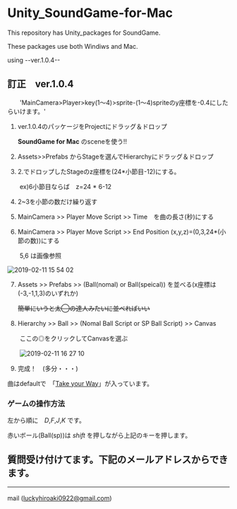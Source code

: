 # Unity_SoundGame-for-Mac
This repository has Unity_packages for SoundGame.

These packages use both Windiws and Mac.

using --ver.1.0.4--

## __訂正　ver.1.0.4__

　　'MainCamera>Player>key(1〜4)>sprite-(1〜4)spriteのy座標を-0.4にしたらいけます。'

1. ver.1.0.4のパッケージをProjectにドラッグ＆ドロップ

   __SoundGame for Mac__ のsceneを使う!!

2. Assets>>Prefabs からStageを選んでHierarchyにドラッグ＆ドロップ

3. 2.でドロップしたStageのz座標を(24*小節目-12)にする。

　　ex)6小節目ならば　z=24 * 6-12

4. 2~3を小節の数だけ繰り返す

5. MainCamera >> Player Move Script >> Time　を曲の長さ(秒)にする

6. MainCamera >> Player Move Script >> End Position (x,y,z)=(0,3,24*(小節の数))にする

　　5,6 は画像参照

   ![2019-02-11 15 54 02](https://user-images.githubusercontent.com/44997646/52549963-3df46e00-2e19-11e9-8b29-06bad65199a6.png)

7. Assets >> Prefabs >> (Ball(nomal) or Ball(speical)) を並べる(x座標は(-3,-1,1,3)のいずれか)

   ~~簡単にいうと太◯の達人みたいに並べればいい~~

8. Hierarchy >> Ball >> (Nomal Ball Script or SP Ball Script) >> Canvas　

　　ここの◎をクリックしてCanvasを選ぶ

　　![2019-02-11 16 27 10](https://user-images.githubusercontent.com/44997646/52550124-194cc600-2e1a-11e9-8d3f-7fd6dcf7a517.png)

9. 完成！　(多分・・・)

曲はdefaultで　「[Take your Way](https://www.youtube.com/watch?v=zZ-NG0kZURg)」が入っています。

### ゲームの操作方法

  左から順に　*D*,*F*,*J*,*K* です。

  赤いボール(Ball(sp))は *shift* を押しながら上記のキーを押します。

## 質問受け付けてます。下記のメールアドレスからできます。

***
mail (luckyhiroaki0922@gmail.com)
　　
